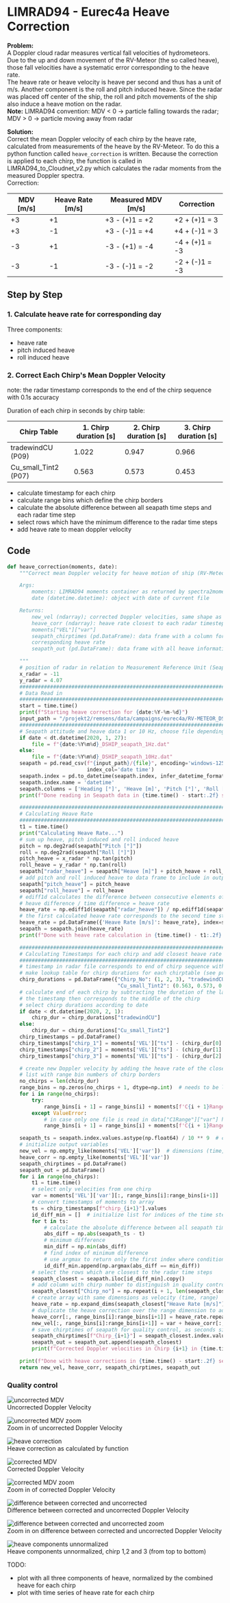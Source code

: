 # LIMRAD94 - Eurec4a Heave Correction

**Problem:**  
A Doppler cloud radar measures vertical fall velocities of hydrometeors. Due to the up and down movement of the 
RV-Meteor (the so called heave), those fall velocities have a systematic error corresponding to the heave rate.  
The heave rate or heave velocity is heave per second and thus has a unit of m/s. Another component is the roll and 
pitch induced heave. Since the radar was placed off center of the ship, the roll and pitch movements of the ship also 
induce a heave motion on the radar.   
**Note:** LIMRAD94 convention: MDV < 0 -> particle falling towards the radar; MDV > 0 -> particle moving away from radar

**Solution:**  
Correct the mean Doppler velocity of each chirp by the heave rate, calculated from measurements of the heave by the 
RV-Meteor. To do this a python function called `heave_correction` is written. Because the correction is applied to each 
chirp, the function is called in LIMRAD94_to_Cloudnet_v2.py which calculates the radar moments from the measured Doppler 
spectra.  
Correction:

| MDV [m/s] | Heave Rate [m/s] | Measured MDV [m/s] | Correction |
| --- | --- | --- | --- |
| +3 | +1 | +3 - (+)1 = +2 | +2 + (+)1 = 3 |
| +3 | -1 | +3 - (-)1 = +4 | +4 + (-)1 = 3 |
| -3 | +1 | -3 - (+1) = -4 | -4 + (+)1 = -3 |
| -3 | -1 | -3 - (-)1 = -2 | -2 + (-)1 = -3 |

## Step by Step

### 1. Calculate heave rate for corresponding day
Three components:
* heave rate
* pitch induced heave
* roll induced heave

### 2. Correct Each Chirp's Mean Doppler Velocity

note: the radar timestamp corresponds to the end of the chirp sequence with 0.1s accuracy  

Duration of each chirp in seconds by chirp table:  

| Chirp Table | 1. Chirp duration [s] | 2. Chirp duration [s] | 3. Chirp duration [s] |
| --- | --- | --- | --- |
| tradewindCU (P09) | 1.022 | 0.947 | 0.966 |
| Cu_small_Tint2 (P07) | 0.563 | 0.573 | 0.453 |

* calculate timestamp for each chirp
* calculate range bins which define the chirp borders
* calculate the absolute difference between all seapath time steps and each radar time step
* select rows which have the minimum difference to the radar time steps
* add heave rate to mean doppler velocity

## Code

```python
def heave_correction(moments, date):
    """Correct mean Doppler velocity for heave motion of ship (RV-Meteor)

    Args:
        moments: LIMRAD94 moments container as returned by spectra2moments in spec2mom_limrad94.py
        date (datetime.datetime): object with date of current file

    Returns:
        new_vel (ndarray); corrected Doppler velocities, same shape as moments["VEL"]["var"]
        heave_corr (ndarray): heave rate closest to each radar timestep for each height bin, same shape as
        moments["VEL"]["var"]
        seapath_chirptimes (pd.DataFrame): data frame with a column for each Chirp, containing the timestamps of the
        corresponding heave rate
        seapath_out (pd.DataFrame): data frame with all heave information from the closest time steps to the chirps

    """
    # position of radar in relation to Measurement Reference Unit (Seapath) of RV-Meteor in meters
    x_radar = -11
    y_radar = 4.07
    ####################################################################################################################
    # Data Read in
    ####################################################################################################################
    start = time.time()
    print(f"Starting heave correction for {date:%Y-%m-%d}")
    input_path = "/projekt2/remsens/data/campaigns/eurec4a/RV-METEOR_DSHIP"
    ####################################################################################################################
    # Seapath attitude and heave data 1 or 10 Hz, choose file depending on date
    if date < dt.datetime(2020, 1, 27):
        file = f"{date:%Y%m%d}_DSHIP_seapath_1Hz.dat"
    else:
        file = f"{date:%Y%m%d}_DSHIP_seapath_10Hz.dat"
    seapath = pd.read_csv(f"{input_path}/{file}", encoding='windows-1252', sep="\t", skiprows=(1, 2),
                          index_col='date time')
    seapath.index = pd.to_datetime(seapath.index, infer_datetime_format=True)
    seapath.index.name = 'datetime'
    seapath.columns = ['Heading [°]', 'Heave [m]', 'Pitch [°]', 'Roll [°]']
    print(f"Done reading in Seapath data in {time.time() - start:.2f} seconds")

    ####################################################################################################################
    # Calculating Heave Rate
    ####################################################################################################################
    t1 = time.time()
    print("Calculating Heave Rate...")
    # sum up heave, pitch induced and roll induced heave
    pitch = np.deg2rad(seapath["Pitch [°]"])
    roll = np.deg2rad(seapath["Roll [°]"])
    pitch_heave = x_radar * np.tan(pitch)
    roll_heave = y_radar * np.tan(roll)
    seapath["radar_heave"] = seapath["Heave [m]"] + pitch_heave + roll_heave
    # add pitch and roll induced heave to data frame to include in output for quality checking
    seapath["pitch_heave"] = pitch_heave
    seapath["roll_heave"] = roll_heave
    # ediff1d calculates the difference between consecutive elements of an array
    # heave difference / time difference = heave rate
    heave_rate = np.ediff1d(seapath["radar_heave"]) / np.ediff1d(seapath.index).astype('float64') * 1e9
    # the first calculated heave rate corresponds to the second time step
    heave_rate = pd.DataFrame({'Heave Rate [m/s]': heave_rate}, index=seapath.index[1:])
    seapath = seapath.join(heave_rate)
    print(f"Done with heave rate calculation in {time.time() - t1:.2f} seconds")

    ####################################################################################################################
    # Calculating Timestamps for each chirp and add closest heave rate to corresponding Doppler velocity
    ####################################################################################################################
    # timestamp in radar file corresponds to end of chirp sequence with an accuracy of 0.1s
    # make lookup table for chirp durations for each chirptable (see projekt1/remsens/hardware/LIMRAD94/chirptables)
    chirp_durations = pd.DataFrame({"Chirp_No": (1, 2, 3), "tradewindCU": (1.022, 0.947, 0.966),
                                    "Cu_small_Tint2": (0.563, 0.573, 0.453)})
    # calculate end of each chirp by subtracting the duration of the later chirp(s) + half the time of the chirp itself
    # the timestamp then corresponds to the middle of the chirp
    # select chirp durations according to date
    if date < dt.datetime(2020, 2, 1):
        chirp_dur = chirp_durations["tradewindCU"]
    else:
        chirp_dur = chirp_durations["Cu_small_Tint2"]
    chirp_timestamps = pd.DataFrame()
    chirp_timestamps["chirp_1"] = moments['VEL']["ts"] - (chirp_dur[0] / 2) - chirp_dur[1] - chirp_dur[2]
    chirp_timestamps["chirp_2"] = moments['VEL']["ts"] - (chirp_dur[1] / 2) - chirp_dur[2]
    chirp_timestamps["chirp_3"] = moments['VEL']["ts"] - (chirp_dur[2] / 2)

    # create new Doppler velocity by adding the heave rate of the closest time step
    # list with range bin numbers of chirp borders
    no_chirps = len(chirp_dur)
    range_bins = np.zeros(no_chirps + 1, dtype=np.int)  # needs to be length 4 to include all +1 chirp borders
    for i in range(no_chirps):
        try:
            range_bins[i + 1] = range_bins[i] + moments[f'C{i + 1}Range']['var'][0].shape
        except ValueError:
            # in case only one file is read in data["C1Range"]["var"] has only one dimension
            range_bins[i + 1] = range_bins[i] + moments[f'C{i + 1}Range']['var'].shape

    seapath_ts = seapath.index.values.astype(np.float64) / 10 ** 9  # convert datetime index to seconds since 1970-01-01
    # initialize output variables
    new_vel = np.empty_like(moments['VEL']['var'])  # dimensions (time, range)
    heave_corr = np.empty_like(moments['VEL']['var'])
    seapath_chirptimes = pd.DataFrame()
    seapath_out = pd.DataFrame()
    for i in range(no_chirps):
        t1 = time.time()
        # select only velocities from one chirp
        var = moments['VEL']['var'][:, range_bins[i]:range_bins[i+1]]
        # convert timestamps of moments to array
        ts = chirp_timestamps[f"chirp_{i+1}"].values
        id_diff_min = []  # initialize list for indices of the time steps with minumum difference
        for t in ts:
            # calculate the absolute difference between all seapath time steps and the radar time step
            abs_diff = np.abs(seapath_ts - t)
            # minimum difference
            min_diff = np.min(abs_diff)
            # find index of minimum difference
            # use argmax to return only the first index where condition is true
            id_diff_min.append(np.argmax(abs_diff == min_diff))
        # select the rows which are closest to the radar time steps
        seapath_closest = seapath.iloc[id_diff_min].copy()
        # add column with chirp number to distinguish in quality control
        seapath_closest["Chirp_no"] = np.repeat(i + 1, len(seapath_closest.index))
        # create array with same dimensions as velocity (time, range)
        heave_rate = np.expand_dims(seapath_closest["Heave Rate [m/s]"].values, axis=1)
        # duplicate the heave correction over the range dimension to add it to all range bins of the chirp
        heave_corr[:, range_bins[i]:range_bins[i+1]] = heave_rate.repeat(var.shape[1], axis=1)
        new_vel[:, range_bins[i]:range_bins[i+1]] = var + heave_corr[:, range_bins[i]:range_bins[i+1]]
        # save chirptimes of seapath for quality control, as seconds since 1970-01-01 00:00 UTC
        seapath_chirptimes[f"Chirp_{i+1}"] = seapath_closest.index.values.astype(np.float64) / 10 ** 9
        seapath_out = seapath_out.append(seapath_closest)
        print(f"Corrected Doppler velocities in Chirp {i+1} in {time.time() - t1:.2f} seconds")

    print(f"Done with heave corrections in {time.time() - start:.2f} seconds")
    return new_vel, heave_corr, seapath_chirptimes, seapath_out
```



### Quality control

![uncorrected MDV](quality_control\20200205_0000_20200205_2359_3km_cloudnet_input_MDV_uncorrected.png)   
Uncorrected Doppler Velocity  

![uncorrected MDV zoom](quality_control\20200205_0900_20200205_1100_3km_cloudnet_input_MDV_uncorrected.png)  
Zoom in of uncorrected Doppler Velocity

![heave correction](quality_control\20200205_0000_20200205_2359_3km_cloudnet_input_heave_correction.png)  
Heave correction as calculated by function  

![corrected MDV](quality_control\20200205_0000_20200205_2359_3km_cloudnet_input_MDV_corrected.png)  
Corrected Doppler Velocity 

![corrected MDV zoom](quality_control\20200205_0900_20200205_1100_3km_cloudnet_input_MDV_corrected.png)  
Zoom in of corrected Doppler Velocity

![difference between corrected and uncorrected](quality_control\20200205_0000_20200205_2359_3km_cloudnet_input_MDV_corrected-measured.png)    
Difference between corrected and uncorrected Doppler Velocity

![difference between corrected and uncorrected zoom](quality_control\20200205_0900_20200205_1100_3km_cloudnet_input_MDV_corrected-measured.png)      
Zoom in on difference between corrected and uncorrected Doppler Velocity  

![heave components unnormalized](quality_control\tmp.png)  
Heave components unnormalized, chirp 1,2 and 3 (from top to bottom)

TODO:
- plot with all three components of heave, normalized by the combined heave for each chirp
- plot with time series of heave rate for each chirp
